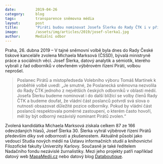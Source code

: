 ```yaml
---
date:         2019-04-26
category:     blog
tags:         transparence sněmovna média
layout:       post
title:        "Piráti budou nominovat Josefa Šlerku do Rady ČTK i v příští volbě"
image:        /assets/img/articles/2019/josef-slerka1.jpg
author:       Mediální odbor
---
```


Praha, 26. dubna 2019 – V tajné sněmovní volbě byla dnes do Rady České tiskové kanceláře zvolena Michaela Marksová (ČSSD), bývalá ministryně práce a sociálních věcí. Josef Šlerka, datový analytik a sémiotik, kterého vybrali z řad odborníků v otevřeném výběrovém řízení Piráti, volbou neprošel.

> Poslanec Pirátů a místopředseda Volebního výboru Tomáš Martínek k proběhlé volbě uvedl: „Je smutné, že Poslanecká sněmovna nezvolila do Rady ČTK jednoho z největších českých odborníků v oblasti médií. Josefa Šlerku budeme nominovat i do další blížící se volby členů Rady ČTK a budeme doufat, že vládní část poslanců potvrdí svá slova o nutnosti obsazovat důležité pozice odborníky. Pokud by vládní část poslanců respektovala poměrné zastoupení, o kterém často hovoří, měl by být odborný nezávislý nominant Pirátů zvolen.“

Zvolená kandidátka Michaela Marksová získala celkem 87 ze 166 odevzdaných hlasů, Josef Šlerka 30. Šlerka vyhrál výběrové řízení Pirátů především díky své odbornosti a zkušenostem. Aktuálně působí jako vedoucí Studia nových médií na Ústavu informačních studií a knihovnictví Filozofické fakulty Univerzity Karlovy. Současně je také ředitelem Nadačního fondu nezávislé žurnalistiky. Mezi jeho projekty patří například datový web [MapaMedii.cz](http://www.mapamedii.cz/) nebo datový blog [Databoutique](https://databoutique.cz/).
